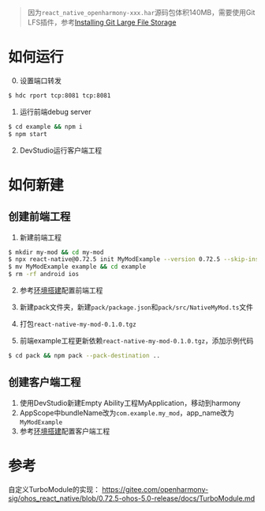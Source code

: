 > 因为`react_native_openharmony-xxx.har`源码包体积140MB，需要使用Git LFS插件，参考[Installing Git Large File Storage](https://docs.github.com/en/repositories/working-with-files/managing-large-files/installing-git-large-file-storage)

# 如何运行

0. 设置端口转发

```sh
$ hdc rport tcp:8081 tcp:8081
```

1. 运行前端debug server

```sh
$ cd example && npm i
$ npm start
```

2. DevStudio运行客户端工程

# 如何新建

## 创建前端工程

1. 新建前端工程

```sh
$ mkdir my-mod && cd my-mod
$ npx react-native@0.72.5 init MyModExample --version 0.72.5 --skip-install
$ mv MyModExample example && cd example
$ rm -rf android ios
```

2. 参考[环境搭建](https://gitee.com/openharmony-sig/ohos_react_native/blob/0.72.5-ohos-5.0-release/docs/%E7%8E%AF%E5%A2%83%E6%90%AD%E5%BB%BA.md)配置前端工程

3. 新建pack文件夹，新建`pack/package.json`和`pack/src/NativeMyMod.ts`文件

4. 打包`react-native-my-mod-0.1.0.tgz`

5. 前端example工程更新依赖`react-native-my-mod-0.1.0.tgz`，添加示例代码

```sh
$ cd pack && npm pack --pack-destination ..
```

## 创建客户端工程

1. 使用DevStudio新建Empty Ability工程MyApplication，移动到harmony
2. AppScope中bundleName改为`com.example.my_mod`，app_name改为`MyModExample`
3. 参考[环境搭建](https://gitee.com/openharmony-sig/ohos_react_native/blob/0.72.5-ohos-5.0-release/docs/%E7%8E%AF%E5%A2%83%E6%90%AD%E5%BB%BA.md)配置客户端工程

# 参考

自定义TurboModule的实现：
https://gitee.com/openharmony-sig/ohos_react_native/blob/0.72.5-ohos-5.0-release/docs/TurboModule.md
